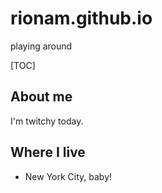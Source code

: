 # rionam.github.io
playing around

[TOC]

## About me

I'm twitchy today.

## Where I live

*   New York City, baby!
